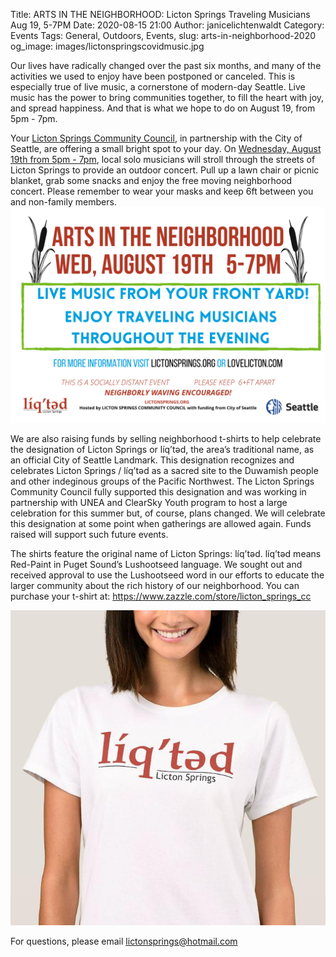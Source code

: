 Title: ARTS IN THE NEIGHBORHOOD: Licton Springs Traveling Musicians Aug 19, 5-7PM
Date: 2020-08-15 21:00
Author: janicelichtenwaldt
Category: Events
Tags: General, Outdoors, Events,
slug: arts-in-neighborhood-2020
og_image: images/lictonspringscovidmusic.jpg

Our lives have radically changed over the past six months, and many of the activities we used to enjoy have been postponed or canceled. This is especially true of live music, a cornerstone of modern-day Seattle. Live music has the power to bring communities together, to fill the heart with joy, and spread happiness. And that is what we hope to do on August 19, from 5pm - 7pm.  

Your [Licton Springs Community Council](https://lictonsprings.org/), in partnership with the City of Seattle, are offering a small bright spot to your day. On [Wednesday, August 19th from 5pm - 7pm](https://www.facebook.com/events/2392434314393637/), local solo musicians will stroll through the streets of Licton Springs to provide an outdoor concert. Pull up a lawn chair or picnic blanket, grab some snacks and enjoy the free moving neighborhood concert. Please remember to wear your masks and keep 6ft between you and non-family members.  
[![Event Flyer](/images/lictonspringscovidmusic.jpg)](/images/lictonspringscovidmusic.jpg)

We are also raising funds by selling neighborhood t-shirts to help celebrate the designation of Licton Springs or líq’tәd, the area’s traditional name, as an official City of Seattle Landmark. This designation recognizes and celebrates Licton Springs / líq’tәd as a sacred site to the Duwamish people and other indeginous groups of the Pacific Northwest. The Licton Springs Community Council fully supported this designation and was working in partnership with UNEA and ClearSky Youth program to host a large celebration for this summer but, of course, plans changed. We will celebrate this designation at some point when gatherings are allowed again. Funds raised will support such future events.

The shirts feature the original name of Licton Springs: líq’tәd. líq’tәd means Red-Paint in Puget Sound’s Lushootseed language. We sought out and received approval to use the Lushootseed word in our efforts to educate the larger community about the rich history of our neighborhood. You can purchase your t-shirt at: https://www.zazzle.com/store/licton_springs_cc


[![Licton Springs Shirt Design 2020](/images/lictonspringstshirts2020.jpeg)](/images/lictonspringstshirts2020.jpeg)

For questions, please email lictonsprings@hotmail.com
